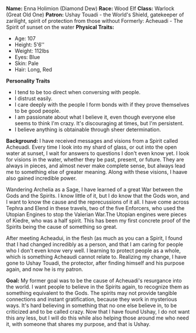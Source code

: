 **Name:** Enna Holimion (Diamond Dew)
**Race:** Wood Elf 
**Class:** Warlock (Great Old One)
**Patron:** Ushay Touadi - the World's Shield, gatekeeper of zarilight, spirit of protection from those without
	Formerly: Acheuadi - The Spirit of sunset on the water
**Physical Traits:** 
* Age: 107
* Height: 5'6''
* Weight: 112lbs
* Eyes: Blue
* Skin: Pale
* Hair: Long, Red

**Personality Traits**
* I tend to be too direct when conversing with people.
* I distrust easily.
* I care deeply with the people I form bonds with if they prove themselves to be good people.
* I am passionate about what I believe it, even though everyone else seems to think I'm crazy. It's discouraging at times, but I'm persistent.
* I believe anything is obtainable through sheer determination.

**Background:** I have received messages and visions from a Spirit called Acheuadi.  Every time I look into my shard of glass, or out into the open water at sunset, I wait for answers to questions I don't even know yet. I look for visions in the water, whether they be past, present, or future. They are always in pieces, and almost never make complete sense, but always lead me to something else of greater meaning. Along with these visions, I haave also gained incredible power.

Wandering Archelia as a Sage, I have learned of a great War between the Gods and the Spirits. I know little of it, but I do know that the Gods won, and I want to know the cause and the reprecussions of it all. I have come across Tephra and Elend in these travels, two of the five Enforcers, who used the Utopian Engines to stop the Valerian War.The Utopian engines were pieces of Kiedre, who was a half spirit. This has been my first concrete proof of the Spirits being the cause of something so great.

After meeting Acheadui, in the flesh (as much as you can a Spirit, I found that I had changed incredibly as a person, and that I am caring for people who I don't even know very well. I learning to protect people as a whole, which is something Acheaudi cannot relate to. Realizing my change, I have gone to Ushay Touadi, the protector, after finding himself and his purpose again, and now he is my patron.

**Goal:** My former goal was to be the cause of Acheuadi's resurgance into the world. I want people to believe in the Spirits again, to recognize them as something equivalent to the Gods. The spirits may not provide tangible connections and instant gratification, because they work in mysterious ways. It's hard believing in something that no one else believe in, to be criticized and to be called crazy. Now that I have found Ushay, I do not want this any less, but I will do this while also helping those around me who need it, with someone that shares my purpose, and that is Ushay.